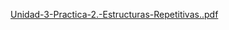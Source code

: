 [Unidad-3-Practica-2.-Estructuras-Repetitivas..pdf](https://github.com/user-attachments/files/23263123/Unidad-3-Practica-2.-Estructuras-Repetitivas.pdf)
